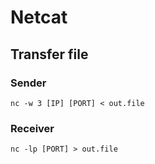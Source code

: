 # Netcat

## Transfer file
### Sender
```
nc -w 3 [IP] [PORT] < out.file
```

### Receiver
```
nc -lp [PORT] > out.file
```
